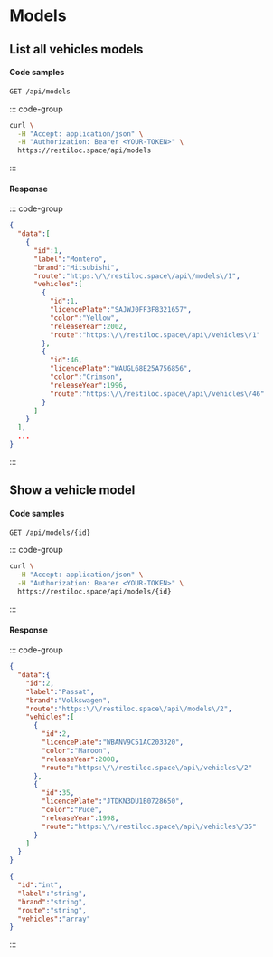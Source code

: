 # Models

## List all vehicles models <Badge type="tip" text="GET"/>

#### Code samples

```bash
GET /api/models
```

::: code-group

```bash :line-numbers [cURL]
curl \
  -H "Accept: application/json" \
  -H "Authorization: Bearer <YOUR-TOKEN>" \
  https://restiloc.space/api/models
```

:::

#### Response

::: code-group

```json :line-numbers [Example response]
{
  "data":[
    {
      "id":1,
      "label":"Montero",
      "brand":"Mitsubishi",
      "route":"https:\/\/restiloc.space\/api\/models\/1",
      "vehicles":[
        {
          "id":1,
          "licencePlate":"SAJWJ0FF3F8321657",
          "color":"Yellow",
          "releaseYear":2002,
          "route":"https:\/\/restiloc.space\/api\/vehicles\/1"
        },
        {
          "id":46,
          "licencePlate":"WAUGL68E25A756856",
          "color":"Crimson",
          "releaseYear":1996,
          "route":"https:\/\/restiloc.space\/api\/vehicles\/46"
        }
      ]
    }
  ],
  ...
}
```

:::

## Show a vehicle model <Badge type="tip" text="GET"/>

#### Code samples

```bash
GET /api/models/{id}
```

::: code-group

```bash :line-numbers [cURL]
curl \
  -H "Accept: application/json" \
  -H "Authorization: Bearer <YOUR-TOKEN>" \
  https://restiloc.space/api/models/{id}
```

:::

#### Response

::: code-group

```json :line-numbers [Example response]
{
  "data":{
    "id":2,
    "label":"Passat",
    "brand":"Volkswagen",
    "route":"https:\/\/restiloc.space\/api\/models\/2",
    "vehicles":[
      {
        "id":2,
        "licencePlate":"WBANV9C51AC203320",
        "color":"Maroon",
        "releaseYear":2008,
        "route":"https:\/\/restiloc.space\/api\/vehicles\/2"
      },
      {
        "id":35,
        "licencePlate":"JTDKN3DU1B0728650",
        "color":"Puce",
        "releaseYear":1998,
        "route":"https:\/\/restiloc.space\/api\/vehicles\/35"
      }
    ]
  }
}
```

```json :line-numbers [Response schema]
{
  "id":"int",
  "label":"string",
  "brand":"string",
  "route":"string",
  "vehicles":"array"
}
```

:::
